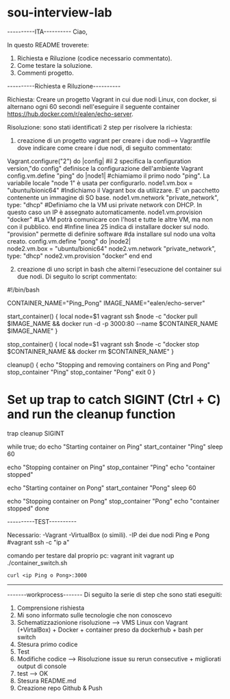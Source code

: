 # sou-interview-lab

----------ITA----------
Ciao,

In questo README troverete:

1) Richiesta e Riluzione (codice necessario commentato).
2) Come testare la soluzione.
3) Commenti progetto.

----------Richiesta e Riluzione----------

Richiesta: Creare un progetto Vagrant in cui due nodi Linux, con docker, si alternano ogni 60 secondi nell'eseguire il seguente container https://hub.docker.com/r/ealen/echo-server.

Risoluzione: sono stati identificati 2 step per risolvere la richiesta:

1) creazione di un progetto vagrant per creare i due nodi--> Vagrantfile dove indicare come creare i due nodi, di seguito commentato:


Vagrant.configure("2") do |config|                      #il 2 specifica la configuration version,"do config" definisce la configurazione dell'ambiente Vagrant
  config.vm.define "ping" do |node1|                    #chiamiamo il primo nodo "ping". La variabile locale "node 1" è usata per configurarlo.
    node1.vm.box = "ubuntu/bionic64"                    #Indichiamo il Vagrant box da utilizzare. E' un pacchetto contenente un immagine di SO base. 
    node1.vm.network "private_network", type: "dhcp"    #Definiamo che la VM usi private network con DHCP. In questo caso un IP è assegnato automaticamente. 
    node1.vm.provision "docker"                         #La VM potrà comunicare con l'host e tutte le altre VM, ma non con il pubblico.
  end                                                   #Infine linea 25 indica di installare docker sul nodo. "provision" permette di definire software
                                                        #da installare sul nodo una volta creato.
  config.vm.define "pong" do |node2|                    
    node2.vm.box = "ubuntu/bionic64"
    node2.vm.network "private_network", type: "dhcp"
    node2.vm.provision "docker"
  end
end

2) creazione di uno script in bash che alterni l'esecuzione del container sui due nodi. Di seguito lo script commentato:

#!/bin/bash

CONTAINER_NAME="Ping_Pong"
IMAGE_NAME="ealen/echo-server"

start_container() {
  local node=$1
  vagrant ssh $node -c "docker pull $IMAGE_NAME && docker run -d -p 3000:80 --name $CONTAINER_NAME $IMAGE_NAME"
}

stop_container() {
  local node=$1
  vagrant ssh $node -c "docker stop $CONTAINER_NAME && docker rm $CONTAINER_NAME"
}

cleanup() {
  echo "Stopping and removing containers on Ping and Pong"
  stop_container "Ping"
  stop_container "Pong"
  exit 0
}

# Set up trap to catch SIGINT (Ctrl + C) and run the cleanup function
trap cleanup SIGINT

while true; do
  echo "Starting container on Ping"
  start_container "Ping"
  sleep 60

  echo "Stopping container on Ping"
  stop_container "Ping"
  echo "container stopped"

  echo "Starting container on Pong"
  start_container "Pong"
  sleep 60

  echo "Stopping container on Pong"
  stop_container "Pong"
  echo "container stopped"
done

----------TEST----------

Necessario:
-Vagrant
-VirtualBox (o simili).
-IP dei due nodi Ping e Pong    
    #vagrant ssh <Ping o Pong> -c "ip a" 
    
comando per testare dal proprio pc:
    vagrant init
    vagrant up
    ./container_switch.sh

    curl <ip Ping o Pong>:3000
------------------------

-------workprocess-------
Di seguito la serie di step che sono stati eseguiti:

1) Comprensione rishiesta
2) Mi sono informato sulle tecnologie che non conoscevo
3) Schematizzazionione risoluzione --> VMS Linux con Vagrant (+VirtalBox) + Docker + container preso da dockerhub + bash per switch
4) Stesura primo codice
5) Test
6) Modifiche codice --> Risoluzione issue su rerun consecutive + migliorati output di console
7) test --> OK
8) Stesura README.md
9) Creazione repo Github & Push